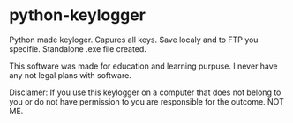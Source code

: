 # python-keylogger
Python made keyloger. Capures all keys. Save localy and to FTP you specifie. Standalone .exe file created.

This software was made for education and learning purpuse. I never have any not legal plans with software. 

Disclamer:
If you use this keylogger on a computer that does not belong to you or do not have permission to you are responsible for the outcome. NOT ME.

